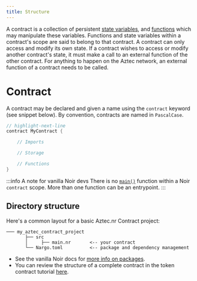 ```yaml
---
title: Structure
---
```


A contract is a collection of persistent [state variables](./syntax/state_variables.md), and [functions](./syntax/functions) which may manipulate these variables. Functions and state variables within a contract's scope are said to belong to that contract. A contract can only access and modify its own state. If a contract wishes to access or modify another contract's state, it must make a call to an external function of the other contract. For anything to happen on the Aztec network, an external function of a contract needs to be called.

# Contract

A contract may be declared and given a name using the `contract` keyword (see snippet below). By convention, contracts are named in `PascalCase`.

```rust title="contract keyword"
// highlight-next-line
contract MyContract {

    // Imports 

    // Storage 

    // Functions
}
```
:::info A note for vanilla Noir devs
There is no [`main()`](https://noir-lang.org/getting_started/breakdown/#mainnr) function within a Noir `contract` scope. More than one function can be an entrypoint.
:::

## Directory structure

Here's a common layout for a basic Aztec.nr Contract project:

```title="layout of an aztec contract project"
─── my_aztec_contract_project
       ├── src
       │     ├── main.nr       <-- your contract
       └── Nargo.toml          <-- package and dependency management
```

- See the vanilla Noir docs for [more info on packages](https://noir-lang.org/modules_packages_crates/crates_and_packages).
- You can review the structure of a complete contract in the token contract tutorial [here](../getting_started/token_contract_tutorial.md).
